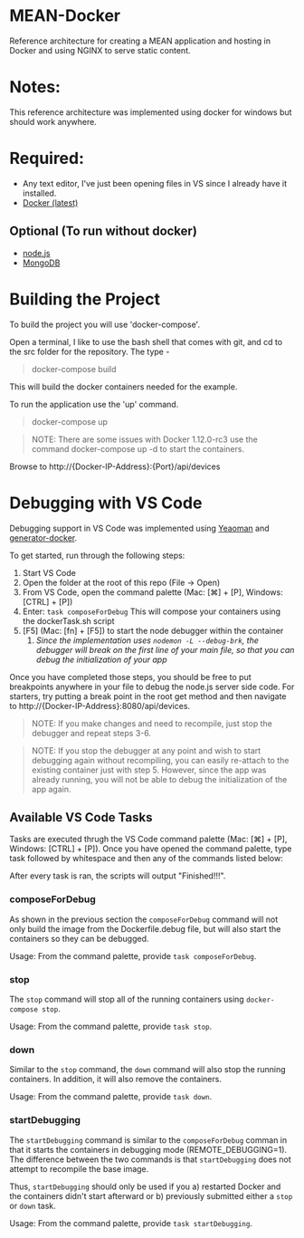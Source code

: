# MEAN-Docker
Reference architecture for creating a MEAN application and hosting in Docker and using NGINX to serve static content. 

# Notes:
This reference architecture was implemented using docker for windows but should work anywhere.

# Required:
* Any text editor, I've just been opening files in VS since I already have it installed.
* [Docker (latest)](https://www.docker.com/) 

## Optional (To run without docker)
* [node.js](https://nodejs.org/)
* [MongoDB](https://www.mongodb.com/)

# Building the Project
To build the project you will use 'docker-compose'.

Open a terminal, I like to use the bash shell that comes with git, and cd to the src folder for the repository.  The type -

> docker-compose build

This will build the docker containers needed for the example.

To run the application use the 'up' command.

> docker-compose up

> NOTE: There are some issues with Docker 1.12.0-rc3  use the command docker-compose up -d to start the containers.

Browse to http://{Docker-IP-Address}:{Port}/api/devices

# Debugging with VS Code
Debugging support in VS Code was implemented using [Yeaoman](http://yeoman.io) and [generator-docker](https://github.com/Microsoft/generator-docker).

To get started, run through the following steps:

1. Start VS Code
2. Open the folder at the root of this repo (File -> Open)
3. From VS Code, open the command palette (Mac: [⌘] + [P], Windows: [CTRL] + [P])
4. Enter: `task composeForDebug` This will compose your containers using the dockerTask.sh script
5. \[F5\] (Mac: [fn] + [F5]) to start the node debugger within the container
    1. _Since the implementation uses `nodemon -L --debug-brk`, the debugger will break on the first line of your main file, so that you can debug the initialization of your app_

Once you have completed those steps, you should be free to put breakpoints anywhere in your file to debug the node.js server side code.  For starters, try putting a break point in the root get method and then navigate to http://{Docker-IP-Address}:8080/api/devices.

> NOTE: If you make changes and need to recompile, just stop the debugger and repeat steps 3-6.

> NOTE: If you stop the debugger at any point and wish to start debugging again without recompiling, you can easily re-attach to the existing container just with step 5.  However, since the app was already running, you will not be able to debug the initialization of the app again.


## Available VS Code Tasks
Tasks are executed thrugh the VS Code command palette (Mac: [⌘] + [P], Windows: [CTRL] + [P]).  Once you have opened the command palette, type task followed by whitespace and then any of the commands listed below:

After every task is ran, the scripts will output "Finished!!!".

### composeForDebug
As shown in the previous section the `composeForDebug` command will not only build the image from the Dockerfile.debug file, but will also start the containers so they can be debugged.

Usage: From the command palette, provide `task composeForDebug`. 

### stop
The `stop` command will stop all of the running containers using `docker-compose stop`.

Usage: From the command palette, provide `task stop`.

### down
Similar to the `stop` command, the `down` command will also stop the running containers.  In addition, it will also remove the containers.

Usage: From the command palette, provide `task down`.

### startDebugging
The `startDebugging` command is similar to the `composeForDebug` comman in that it starts the containers in debugging mode (REMOTE_DEBUGGING=1).  The difference between the two commands is that `startDebugging` does not attempt to recompile the base image.

Thus, `startDebugging` should only be used if you a) restarted Docker and the containers didn't start afterward or b) previously submitted either a `stop` or `down` task.

Usage: From the command palette, provide `task startDebugging`.